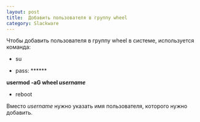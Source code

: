 ```yaml
---
layout: post
title:  Добавить пользователя в группу wheel
category: Slackware
---
```


Чтобы добавить пользователя в группу wheel в системе, используется команда:

- su

- pass: ******

__usermod -aG wheel *username*__

- reboot

Вместо *username* нужно указать имя пользователя, которого нужно добавить.
